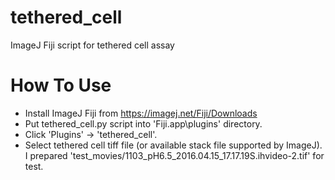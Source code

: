 # tethered_cell
ImageJ Fiji script for tethered cell assay

# How To Use

* Install ImageJ Fiji from https://imagej.net/Fiji/Downloads
* Put tethered_cell.py script into 'Fiji.app\plugins\' directory.
* Click 'Plugins' -> 'tethered_cell'.
* Select tethered cell tiff file (or available stack file supported by ImageJ). I prepared 'test_movies/1103_pH6.5_2016.04.15_17.17.19S.ihvideo-2.tif' for test.
